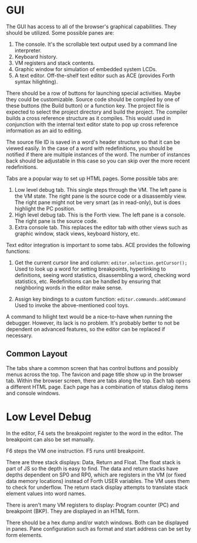 # GUI

The GUI has access to all of the browser's graphical capabilities. They should be utilized. Some possible panes are:

1. The console. It's the scrollable text output used by a command line interpreter.
2. Keyboard history.
3. VM registers and stack contents.
4. Graphic window for simulation of embedded system LCDs.
5. A text editor. Off-the-shelf text editor such as ACE (provides Forth syntax hilighting).

There should be a row of buttons for launching special activities. Maybe they could be customizable. Source code should be compiled by one of these buttons (the Build button) or a function key. The project file is expected to select the project directory and build the project. The compiler builds a cross reference structure as it compiles. This would used in conjunction with the internal text editor state to pop up cross reference information as an aid to editing.

The source file ID is saved in a word's header structure so that it can be viewed easily. In the case of a word with redefinitions, you should be notified if there are multiple instances of the word. The number of instances back should be adjustable in this case so you can skip over the more recent redefinitions. 

Tabs are a popular way to set up HTML pages. Some possible tabs are:
1. Low level debug tab. This single steps through the VM. The left pane is the VM state. The right pane is the source code or a disassembly view. The right pane might not be very smart (as in read-only), but is does highlight the PC position.
2. High level debug tab. This is the Forth view. The left pane is a console. The right pane is the source code.
2. Extra console tab. This replaces the editor tab with other views such as graphic window, stack views, keyboard history, etc.

Text editor integration is important to some tabs. ACE provides the following functions:

1. Get the current cursor line and column: `editor.selection.getCursor();` Used to look up a word for setting breakpoints, hyperlinking to definitions, seeing word statistics, disassembling a word, checking word statistics, etc. Redefinitions can be handled by ensuring that neighboring words in the editor make sense.

2. Assign key bindings to a custom function: `editor.commands.addCommand` Used to invoke the above-mentioned cool toys.

A command to hilight text would be a nice-to-have when running the debugger. However, its lack is no problem. It's probably better to not be dependent on advanced features, so the editor can be replaced if necessary.

## Common Layout

The tabs share a common screen that has control buttons and possibly menus across the top. The favicon and page title show up in the browser tab. Within the browser screen, there are tabs along the top. Each tab opens a different HTML page. Each page has a combination of status dialog items and console windows.

# Low Level Debug

In the editor, F4 sets the breakpoint register to the word in the editor. The breakpoint can also be set manually.

F6 steps the VM one instruction.
F5 runs until breakpoint.

There are three stack displays: Data, Return and Float. The float stack is part of JS so the depth is easy to find. The data and return stacks have depths dependent on SP0 and RP0, which are registers in the VM (or fixed data memory locations) instead of Forth USER variables. The VM uses them to check for underflow. The return stack display attempts to translate stack element values into word names.

There is aren't many VM registers to display: Program counter (PC) and breakpoint (BKP). They are displayed in an HTML form.

There should be a hex dump and/or watch windows. Both can be displayed in panes. Pane configuration such as format and start address can be set by form elements.


